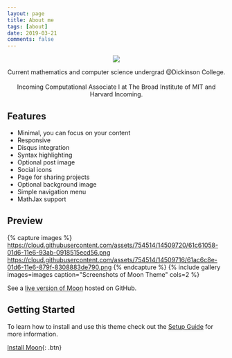 ```yaml
---
layout: page
title: About me
tags: [about]
date: 2019-03-21
comments: false
---
```


<p align="center">
    <img src="{{ site.url }}/assets/img/logo.jpg" class="img-circle zoombtn">
</p>

<center>Current mathematics and computer science undergrad @Dickinson College.
<br><br>
Incoming Computational Associate I at The Broad Institute of MIT and Harvard Incoming.</center>

## Features

-   Minimal, you can focus on your content
-   Responsive
-   Disqus integration
-   Syntax highlighting
-   Optional post image
-   Social icons
-   Page for sharing projects
-   Optional background image
-   Simple navigation menu
-   MathJax support

## Preview

{% capture images %}
    <https://cloud.githubusercontent.com/assets/754514/14509720/61c61058-01d6-11e6-93ab-0918515ecd56.png>
    <https://cloud.githubusercontent.com/assets/754514/14509716/61ac6c8e-01d6-11e6-879f-8308883de790.png>
{% endcapture %}
{% include gallery images=images caption="Screenshots of Moon Theme" cols=2 %}

See a [live version of Moon](http://taylantatli.github.io/Moon) hosted on GitHub.

## Getting Started

To learn how to install and use this theme check out the [Setup Guide](http://taylantatli.me/Moon/moon-theme/) for more information.

[Install Moon](https://github.com/TaylanTatli/Moon){: .btn}

